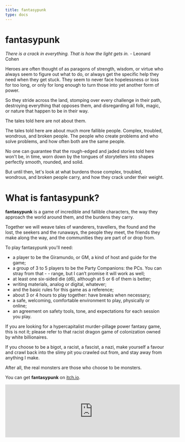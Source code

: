 ```yaml
---
title: fantasypunk
type: docs
---
```


# fantasypunk

*There is a crack in everything. That is how the light gets in.* - Leonard Cohen

Heroes are often thought of as paragons of strength, wisdom, or virtue who always seem to figure out what to do, or always get the specific help they need when they get stuck. They seem to never face hopelessness or loss for too long, or only for long enough to turn those into yet another form of power.

So they stride across the land, stomping over every challenge in their path, destroying everything that opposes them, and disregarding all folk, magic, or nature that happen to be in their way.

The tales told here are not about them.

The tales told here are about much more fallible people. Complex, troubled, wondrous, and broken people. The people who create problems and who solve problems, and how often both are the same people.

No one can guarantee that the rough-edged and jaded stories told here won't be, in time, worn down by the tongues of storytellers into shapes perfectly smooth, rounded, and solid.

But until then, let's look at what burdens those complex, troubled, wondrous, and broken people carry, and how they crack under their weight.

# What is fantasypunk?

**fantasypunk** is a game of incredible and fallible characters, the way they approach the world around them, and the burdens they carry.

Together we will weave tales of wanderers, travellers, the found and the lost, the seekers and the runaways, the people they meet, the friends they make along the way, and the communities they are part of or drop from.

To play fantasypunk you'll need:

- a player to be the Giramundo, or GM, a kind of host and guide for the game;
- a group of 3 to 5 players to be the Party Companions: the PCs. You can stray from that - - range, but I can’t promise it will work as well;
- at least one six-sided die (d6), although at 5 or 6 of them is better;
- writing materials, analog or digital, whatever;
- and the basic rules for this game as a reference;
- about 3 or 4 hours to play together: have breaks when necessary;
- a safe, welcoming, comfortable environment to play, physically or online;
- an agreement on safety tools, tone, and expectations for each session you play.

If you are looking for a hypercapitalist murder-pillage power fantasy game, this is not it; please refer to that racist dragon game of colonization owned by white billionaires.

If you choose to be a bigot, a racist, a fascist, a nazi, make yourself a favour and crawl back into the slimy pit you crawled out from, and stay away from anything I make.

After all, the real monsters are those who choose to be monsters.

You can get **fantasypunk** on [itch.io](https://thegiftofdice.itch.io/fantasypunk).

<iframe frameborder="0" src="https://itch.io/embed/1163249?linkback=true&amp;dark=true" width="552" height="167"><a href="https://thegiftofdice.itch.io/fantasypunk">fantasypunk - ashcan by TheGiftOfGabes</a></iframe>